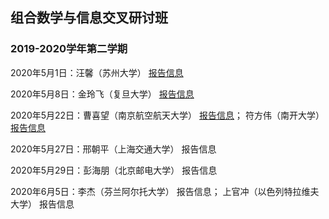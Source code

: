 ## 组合数学与信息交叉研讨班
### 2019-2020学年第二学期

2020年5月1日：汪馨（苏州大学） [报告信息](http://www.cst.qd.sdu.edu.cn/info/1010/1825.htm)

2020年5月8日：金玲飞（复旦大学） [报告信息](http://www.cst.qd.sdu.edu.cn/info/1010/1826.htm)

2020年5月22日：曹喜望（南京航空航天大学） [报告信息](http://www.cst.qd.sdu.edu.cn/info/1010/1904.htm)；
              符方伟（南开大学） [报告信息](http://www.cst.qd.sdu.edu.cn/info/1010/1907.htm)

2020年5月27日：邢朝平（上海交通大学） 报告信息

2020年5月29日：彭海朋（北京邮电大学） 报告信息

2020年6月5日：李杰（芬兰阿尔托大学） 报告信息； 
             上官冲（以色列特拉维夫大学） 报告信息
